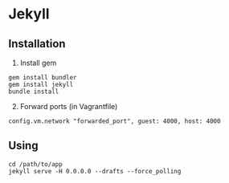 # Jekyll

## Installation

1. Install gem

```
gem install bundler
gem install jekyll
bundle install
```

2. Forward ports (in Vagrantfile)
```
config.vm.network "forwarded_port", guest: 4000, host: 4000
```

## Using

```
cd /path/to/app
jekyll serve -H 0.0.0.0 --drafts --force_polling
```
